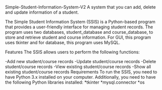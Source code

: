 Simple-Student-Information-System-V2
A system that you can add, delete and update information of a student.

The Simple Student Information System (SSIS) is a Python-based program that provides a user-friendly interface for managing student records. The program uses two databases, student_database and course_database, to store and retrieve student and course information. For GUI, this program uses tkinter and for database, this program uses MySQL.

Features The SSIS allows users to perform the following functions:

-Add new student/course records -Update student/course records -Delete student/course records -View existing student/course records -Show all existing student/course records Requirements To run the SSIS, you need to have Python 3.x installed on your computer. Additionally, you need to have the following Python libraries installed: *tkinter *mysql.connector *os
